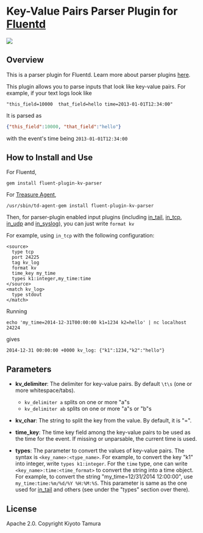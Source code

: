 # Key-Value Pairs Parser Plugin for [Fluentd](https://github.com/fluent/fluentd)

<img src="https://travis-ci.org/kiyoto/fluent-plugin-kv-parser.svg?branch=master"/>

## Overview

This is a parser plugin for Fluentd. Learn more about parser plugins [here](https://docs.fluentd.org/articles/parser-plugin-overview).

This plugin allows you to parse inputs that look like key-value pairs. For example, if your text logs look like

```
"this_field=10000  that_field=hello time=2013-01-01T12:34:00"
```

It is parsed as

```json
{"this_field":10000, "that_field":"hello"}
```

with the event's time being `2013-01-01T12:34:00`

## How to Install and Use

For Fluentd,

```
gem install fluent-plugin-kv-parser
```

For [Treasure Agent](https://docs.treasuredata.com/articles/td-agent),

```
/usr/sbin/td-agent-gem install fluent-plugin-kv-parser
```

Then, for parser-plugin enabled input plugins (including [in_tail](https://docs.fluentd.org/articles/in_tail), [in_tcp](https://docs.fluentd.org/articles/in_tcp), [in_udp](https://docs.fluentd.org/articles/in_udp) and [in_syslog](https://docs.fluentd.org/articles/syslog)), you can just write `format kv`

For example, using `in_tcp` with the following configuration:

```aconf
<source>
  type tcp
  port 24225
  tag kv_log
  format kv
  time_key my_time
  types k1:integer,my_time:time
</source>
<match kv_log>
  type stdout
</match>
```

Running

```shell
echo 'my_time=2014-12-31T00:00:00 k1=1234 k2=hello' | nc localhost 24224
```

gives

```shell
2014-12-31 00:00:00 +0000 kv_log: {"k1":1234,"k2":"hello"}
```

## Parameters

* **kv_delimiter**: The delimiter for key-value pairs. By default `\t\s` (one or more whitespace/tabs).
    
    - `kv_delimiter a` splits on one or more "a"s
    - `kv_delimiter ab` splits on one or more "a"s or "b"s

* **kv_char**: The string to split the key from the value. By default, it is "=".
* **time_key**: The time key field among the key-value pairs to be used as the time for the event. If missing or unparsable, the current time is used.
* **types**: The parameter to convert the values of key-value pairs. The syntax is `<key_name>:<type_name>`. For example, to convert the key "k1" into integer, write `types k1:integer`. For the `time` type, one can write `<key_name>:time:<time_format>` to convert the string into a time object. For example, to convert the string "my_time=12/31/2014 12:00:00", use `my_time:time:%m/%d/%Y %H:%M:%S`. This parameter is same as the one used for [in_tail](https://docs.fluentd.org/articles/in_tail) and others (see under the "types" section over there).

## License

Apache 2.0. Copyright Kiyoto Tamura
